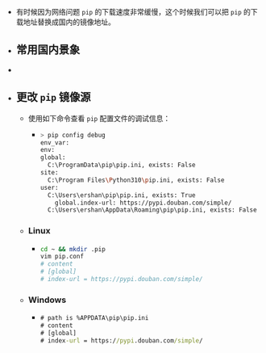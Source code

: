 - 有时候因为网络问题 `pip` 的下载速度非常缓慢，这个时候我们可以把 `pip` 的下载地址替换成国内的镜像地址。
- ## 常用国内景象
-
- ## 更改 `pip` 镜像源
	- 使用如下命令查看 `pip` 配置文件的调试信息：
		- ```sh
		  > pip config debug
		  env_var:
		  env:
		  global:
		    C:\ProgramData\pip\pip.ini, exists: False
		  site:
		    C:\Program Files\Python310\pip.ini, exists: False
		  user:
		    C:\Users\ershan\pip\pip.ini, exists: True
		      global.index-url: https://pypi.douban.com/simple/
		    C:\Users\ershan\AppData\Roaming\pip\pip.ini, exists: False
		  ```
	- ### Linux
		- ```sh
		  cd ~ && mkdir .pip
		  vim pip.conf
		  # content
		  # [global]
		  # index-url = https://pypi.douban.com/simple/
		  ```
	- ### Windows
		- ```bat
		  # path is %APPDATA\pip\pip.ini
		  # content
		  # [global]
		  # index-url = https://pypi.douban.com/simple/
		  ```